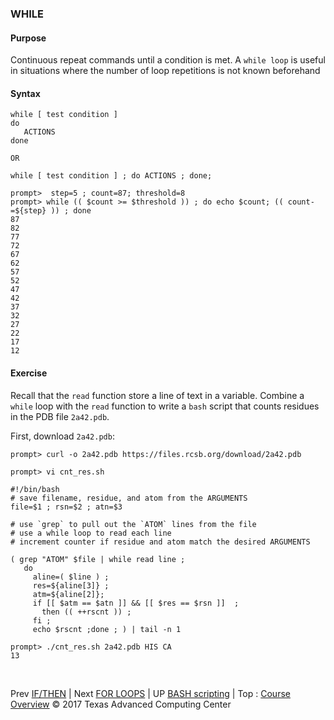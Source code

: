 
### WHILE
#### Purpose
Continuous repeat commands until a condition is met.
A `while loop` is useful in situations where the number of loop repetitions is not known beforehand
#### Syntax
```
while [ test condition ]
do
   ACTIONS
done

OR

while [ test condition ] ; do ACTIONS ; done;
```
```
prompt>  step=5 ; count=87; threshold=8
prompt> while (( $count >= $threshold )) ; do echo $count; (( count-=${step} )) ; done
87
82
77
72
67
62
57
52
47
42
37
32
27
22
17
12
```
#### Exercise
Recall that the `read` function store a line of text in a variable. Combine a `while` loop with the `read` function to write a `bash` script that counts residues in the PDB file `2a42.pdb`.

First, download `2a42.pdb`:
```
prompt> curl -o 2a42.pdb https://files.rcsb.org/download/2a42.pdb

prompt> vi cnt_res.sh
```
```
#!/bin/bash
# save filename, residue, and atom from the ARGUMENTS
file=$1 ; rsn=$2 ; atn=$3

# use `grep` to pull out the `ATOM` lines from the file
# use a while loop to read each line
# increment counter if residue and atom match the desired ARGUMENTS

( grep "ATOM" $file | while read line ;
   do
     aline=( $line ) ;
     res=${aline[3]} ;
     atm=${aline[2]};
     if [[ $atm == $atn ]] && [[ $res == $rsn ]]  ;
       then (( ++rscnt )) ;
     fi ;
     echo $rscnt ;done ; ) | tail -n 1
```
```
prompt> ./cnt_res.sh 2a42.pdb HIS CA
13
```

<br>

Prev [IF/THEN](bash_02_02.md) | Next [FOR LOOPS](bash_02_04.md) | UP [BASH scripting](bash_scripting.md) | Top : [Course Overview](docs/index.md)
&copy; 2017 Texas Advanced Computing Center
